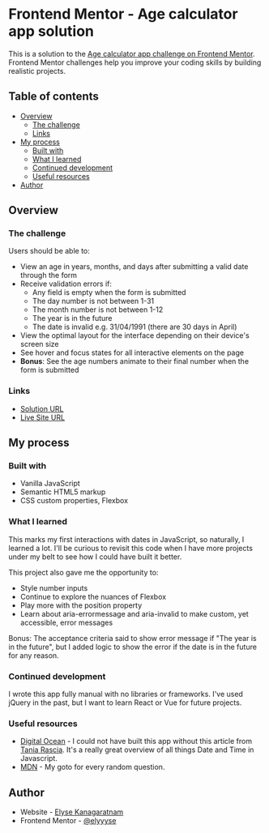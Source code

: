# Frontend Mentor - Age calculator app solution

This is a solution to the [Age calculator app challenge on Frontend Mentor](https://www.frontendmentor.io/challenges/age-calculator-app-dF9DFFpj-Q). Frontend Mentor challenges help you improve your coding skills by building realistic projects. 

## Table of contents

- [Overview](#overview)
  - [The challenge](#the-challenge)
  - [Links](#links)
- [My process](#my-process)
  - [Built with](#built-with)
  - [What I learned](#what-i-learned)
  - [Continued development](#continued-development)
  - [Useful resources](#useful-resources)
- [Author](#author)

## Overview

### The challenge

Users should be able to:

- View an age in years, months, and days after submitting a valid date through the form
- Receive validation errors if:
  - Any field is empty when the form is submitted
  - The day number is not between 1-31
  - The month number is not between 1-12
  - The year is in the future
  - The date is invalid e.g. 31/04/1991 (there are 30 days in April)
- View the optimal layout for the interface depending on their device's screen size
- See hover and focus states for all interactive elements on the page
- **Bonus**: See the age numbers animate to their final number when the form is submitted

### Links

- [Solution URL](https://github.com/elyyyse/Age-calculator-app)
- [Live Site URL](https://elyyyse.github.io/Age-calculator-app/)

## My process

### Built with

- Vanilla JavaScript
- Semantic HTML5 markup
- CSS custom properties, Flexbox

### What I learned

This marks my first interactions with dates in JavaScript, so naturally, I learned a lot. I'll be curious to revisit this code when I have more projects under my belt to see how I could have built it better.

This project also gave me the opportunity to:
- Style number inputs
- Continue to explore the nuances of Flexbox
- Play more with the position property
- Learn about aria-errormessage and aria-invalid to make custom, yet accessible, error messages

Bonus: The acceptance criteria said to show error message if "The year is in the future", but I added logic to show the error if the date is in the future for any reason.

### Continued development

I wrote this app fully manual with no libraries or frameworks. I've used jQuery in the past, but I want to learn React or Vue for future projects.

### Useful resources

- [Digital Ocean](https://www.digitalocean.com/community/tutorials/understanding-date-and-time-in-javascript) - I could not have built this app without this article from [Tania Rascia](https://www.digitalocean.com/community/users/taniarascia). It's a really great overview of all things Date and Time in Javascript.
- [MDN](https://developer.mozilla.org/en-US/) - My goto for every random question.

## Author

- Website - [Elyse Kanagaratnam](https://www.elysekan.com)
- Frontend Mentor - [@elyyyse](https://www.frontendmentor.io/profile/elyyyse)
